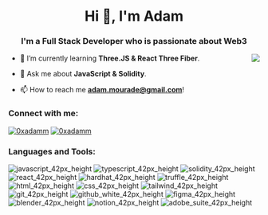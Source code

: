 <h1 align="center">Hi 👋, I'm Adam</h1>
<h3 align="center">I'm a Full Stack Developer who is passionate about Web3</h3>
<img align="right" src = "https://user-images.githubusercontent.com/94600225/191146081-c07e82f6-9972-43dd-9ad4-1d9a9eefb379.svg">



- 🌱 I’m currently learning **Three.JS & React Three Fiber**.

- 💬 Ask me about **JavaScript & Solidity**.

- 📫 How to reach me **adam.mourade@gmail.com**!

<h3 align="left">Connect with me:</h3>
<p align="left">
<a href="https://twitter.com/0xadamm" target="blank"><img alt="0xadamm" src="https://user-images.githubusercontent.com/94600225/191154517-d4931f4f-36a7-4dd4-b747-29aa77ea8ee3.svg" /></a>
<a href="https://linkedin.com/in/0xadamm" target="blank"><img alt="0xadamm" src="https://user-images.githubusercontent.com/94600225/191154514-e8bb5c37-3c9d-4d5e-83a5-9fbcddb12b5c.svg" /></a>
</p>



<h3 align="left">Languages and Tools:</h3>



![javascript_42px_height](https://user-images.githubusercontent.com/94600225/191156559-ed2ab22c-ffba-4e26-be96-815af45ed27a.svg)
![typescript_42px_height](https://user-images.githubusercontent.com/94600225/191156690-2a9e9884-fc34-4574-806c-3988008f07a3.svg)
![solidity_42px_height](https://user-images.githubusercontent.com/94600225/191156704-438d0d41-3608-44da-baa2-058f73747f18.svg)
![react_42px_height](https://user-images.githubusercontent.com/94600225/191156786-c4b07b01-a54e-4381-a950-8bfbfd55d335.svg)
![hardhat_42px_height](https://user-images.githubusercontent.com/94600225/191156814-d65c15ce-2374-49b3-9189-a8d29218dd2f.svg)
![truffle_42px_height](https://user-images.githubusercontent.com/94600225/191156831-3aed4fe5-b0df-4cdb-95e3-34ce38fcbc79.svg)
![html_42px_height](https://user-images.githubusercontent.com/94600225/191156883-403d41d2-006e-4742-9e76-8cab1a60e1cb.svg)
![css_42px_height](https://user-images.githubusercontent.com/94600225/191156894-22cd9f9f-a394-451b-9ead-b008f31fdd6f.svg)
![tailwind_42px_height](https://user-images.githubusercontent.com/94600225/191156903-3155ba6a-dc8d-46a0-a266-3b22c32f18e0.svg)
![git_42px_height](https://user-images.githubusercontent.com/94600225/191156911-93ed5ce3-e74c-4259-8f3d-61f2cb0ecc6d.svg)
![github_white_42px_height](https://user-images.githubusercontent.com/94600225/191157323-11e852a6-e58a-4891-a1c2-f221c8caa4ac.svg)
![figma_42px_height](https://user-images.githubusercontent.com/94600225/191157341-286f273f-4288-4441-b2ae-009e6e3043bf.svg)
![blender_42px_height](https://user-images.githubusercontent.com/94600225/191157708-62ed3b9d-084c-4d7e-8da5-c87635c49766.png)
![notion_42px_height](https://user-images.githubusercontent.com/94600225/191157379-66846ab0-d520-4a62-b0d1-84c2d1979fc7.svg)
![adobe_suite_42px_height](https://user-images.githubusercontent.com/94600225/191157406-7090f499-6182-421f-b574-1428cf2f3b8d.svg)







